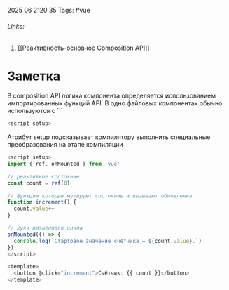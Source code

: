 2025 06 2120 35
Tags: #vue 
###### Links: 
1) [[Реактивность-основное Composition API]]
# Заметка
В composition API логика компонента определяется использованием импортированных функций API. В одно файловых компонентах обычно используются с ```
```javascript
<script setup>
```
Атрибут setup подсказывает компилятору выполнить специальные преобразования на этапе компиляции
```javascript
<script setup>
import { ref, onMounted } from 'vue'

// реактивное состояние
const count = ref(0)

// функции которые мутируют состояние и вызывают обновления
function increment() {
  count.value++
}

// хуки жизненного цикла
onMounted(() => {
  console.log(`Стартовое значение счётчика — ${count.value}.`)
})
</script>

<template>
  <button @click="increment">Счётчик: {{ count }}</button>
</template>
```